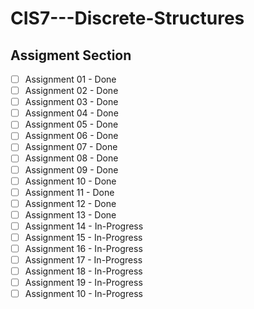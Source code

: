 # CIS7---Discrete-Structures
## Assigment Section


- [ ] Assignment 01 - Done
- [ ] Assignment 02 - Done
- [ ] Assignment 03 - Done
- [ ] Assignment 04 - Done
- [ ] Assignment 05 - Done
- [ ] Assignment 06 - Done
- [ ] Assignment 07 - Done
- [ ] Assignment 08 - Done
- [ ] Assignment 09 - Done 
- [ ] Assignment 10 - Done
- [ ] Assignment 11 - Done
- [ ] Assignment 12 - Done
- [ ] Assignment 13 - Done
- [ ] Assignment 14 - In-Progress
- [ ] Assignment 15 - In-Progress
- [ ] Assignment 16 - In-Progress
- [ ] Assignment 17 - In-Progress
- [ ] Assignment 18 - In-Progress
- [ ] Assignment 19 - In-Progress 
- [ ] Assignment 10 - In-Progress
